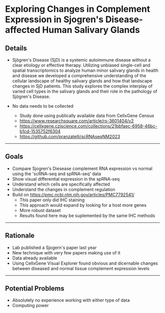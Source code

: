 # Exploring Changes in Complement Expression in Sjogren's Disease-affected Human Salivary Glands

## Details
- Sjögren's Disease (SjD) is a systemic autoimmune disease without a clear etiology or effective therapy. Utilizing unbiased single-cell and spatial transcriptomics to analyze human minor salivary glands in health and disease we developed a comprehensive understanding of the cellular landscape of healthy salivary glands and how that landscape changes in SjD patients. This study explores the complex interplay of varied cell types in the salivary glands and their role in the pathology of Sjögren's Disease.

- No data needs to be collected
    - Study done using publically available data from CellxGene Census
    - https://www.researchsquare.com/article/rs-3601404/v2
    - https://cellxgene.cziscience.com/collections/21bbfaec-6958-46bc-b1cd-1535752f6304
    - https://github.com/pranzatelli/scRNAseqNM2023

---

## Goals
- Compare Sjogren's Diesease complement RNA expression vs normal using the 'scRNA-seq and spRNA-seq' data
- Show visual differential expression in the spRNA-seq
- Understand which cells are specifically affected
- Understand the changes in complement regulation
- Build on https://pmc.ncbi.nlm.nih.gov/articles/PMC7792541/
    - This paper only did IHC staining
    - This approach would expand by looking for a host more genes
    - More robust dataset
    - Results found here may be suplemented by the same IHC methods

---
## Rationale
- Lab published a Sjogern's paper last year
- New technique with very few papers making use of it
- Data already available
- Using CellxGene Visual Explorer found obvious and dicernable changes between diseased and normal tissue complement expression levels

---
## Potential Problems
- Absolutely no experience working with either type of data
- Computing power